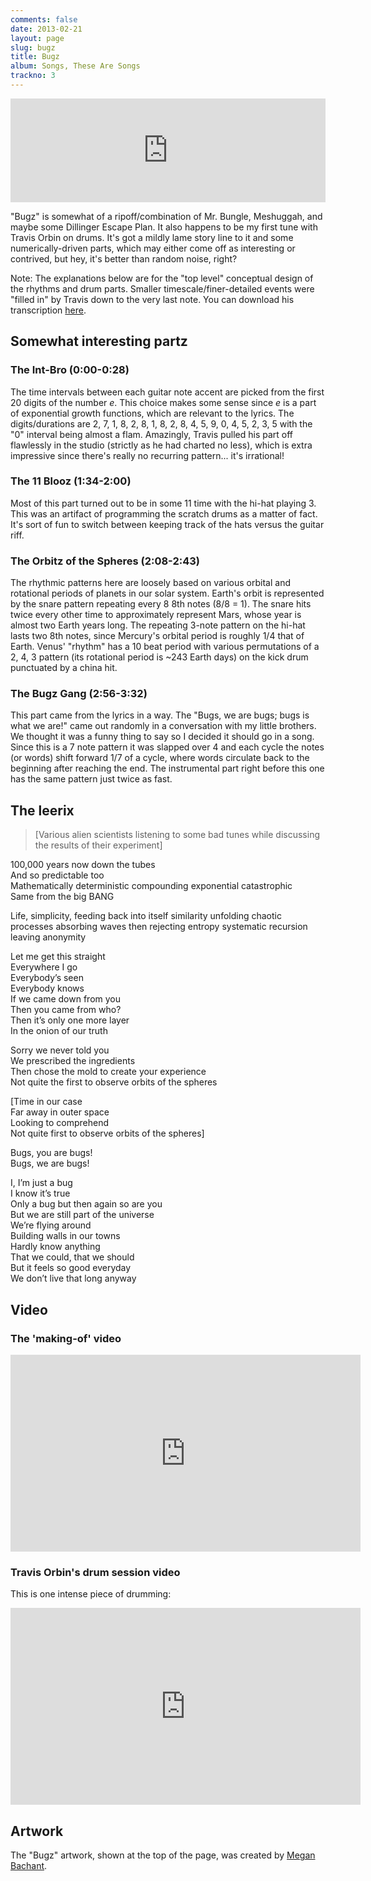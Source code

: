 ```yaml
---
comments: false
date: 2013-02-21
layout: page
slug: bugz
title: Bugz
album: Songs, These Are Songs
trackno: 3
---
```


<iframe width="100%" height="166" scrolling="no" frameborder="no" src="https://w.soundcloud.com/player/?url=https%3A//api.soundcloud.com/tracks/9996618&amp;color=ff5500&amp;auto_play=false&amp;hide_related=false&amp;show_comments=true&amp;show_user=true&amp;show_reposts=false"></iframe>

"Bugz" is somewhat of a ripoff/combination of Mr. Bungle, Meshuggah, and maybe
some Dillinger Escape Plan. It also happens to be my first tune with Travis
Orbin on drums. It's got a mildly lame story line to it and some
numerically-driven parts, which may either come off as interesting or contrived,
but hey, it's better than random noise, right?

Note: The explanations below are for the "top level" conceptual design
of the rhythms and drum parts. Smaller timescale/finer-detailed events were
"filled in" by Travis down to the very last note. You can download his
transcription [here](http://www.travisorbin.com/images/PetePeterson-Bugz.JPG).


## Somewhat interesting partz

### The Int-Bro (0:00-0:28)

The time intervals between each guitar note accent are picked from the first 20 digits of the number _e_. This choice makes some sense since _e_ is a part of exponential growth functions, which are relevant to the lyrics. The digits/durations are 2, 7, 1, 8, 2, 8, 1, 8, 2, 8, 4, 5, 9, 0, 4, 5, 2, 3, 5 with the "0" interval being almost a flam. Amazingly, Travis pulled his part off flawlessly in the studio (strictly as he had charted no less), which is extra impressive since there's really no recurring pattern... it's irrational!


### The 11 Blooz (1:34-2:00)

Most of this part turned out to be in some 11 time with the hi-hat playing 3. This was an artifact of programming the scratch drums as a matter of fact. It's sort of fun to switch between keeping track of the hats versus the guitar riff.


### The Orbitz of the Spheres (2:08-2:43)

The rhythmic patterns here are loosely based on various orbital and rotational periods of planets in our solar system. Earth's orbit is represented by the snare pattern repeating every 8 8th notes (8/8 = 1). The snare hits twice every other time to approximately represent Mars, whose year is almost two Earth years long. The repeating 3-note pattern on the hi-hat lasts two 8th notes, since Mercury's orbital period is roughly 1/4 that of Earth. Venus' "rhythm" has a 10 beat period with various permutations of a 2, 4, 3 pattern (its rotational period is ~243 Earth days) on the kick drum punctuated by a china hit.


### The Bugz Gang (2:56-3:32)

This part came from the lyrics in a way. The "Bugs, we are bugs; bugs is what we are!" came out randomly in a conversation with my little brothers. We thought it was a funny thing to say so I decided it should go in a song. Since this is a 7 note pattern it was slapped over 4 and each cycle the notes (or words) shift forward 1/7 of a cycle, where words circulate back to the beginning after reaching the end. The instrumental part right before this one has the same pattern just twice as fast.


## The leerix

>[Various alien scientists listening to some bad tunes while discussing the results of their experiment]
>
100,000 years now down the tubes<br>
And so predictable too<br>
Mathematically deterministic compounding exponential catastrophic<br>
Same from the big BANG
>
Life, simplicity, feeding back into itself similarity unfolding chaotic processes absorbing waves then rejecting entropy systematic recursion leaving anonymity
>
Let me get this straight<br>
Everywhere I go<br>
Everybody’s seen<br>
Everybody knows<br>
If we came down from you<br>
Then you came from who?<br>
Then it’s only one more layer<br>
In the onion of our truth
>
Sorry we never told you<br>
We prescribed the ingredients<br>
Then chose the mold to create your experience<br>
Not quite the first to observe orbits of the spheres
>
[Time in our case<br>
Far away in outer space<br>
Looking to comprehend<br>
Not quite first to observe orbits of the spheres]
>
Bugs, you are bugs!<br>
Bugs, we are bugs!
>
I, I’m just a bug<br>
I know it’s true<br>
Only a bug but then again so are you<br>
But we are still part of the universe<br>
We’re flying around<br>
Building walls in our towns<br>
Hardly know anything<br>
That we could, that we should<br>
But it feels so good everyday<br>
We don’t live that long anyway


## Video

### The 'making-of' video

<iframe width="560" height="315" src="https://www.youtube.com/embed/-V3gnBsFkNo" frameborder="0" allowfullscreen></iframe>


### Travis Orbin's drum session video

This is one intense piece of drumming:

<iframe width="560" height="315" src="https://www.youtube.com/embed/7scPZS3zfKM" frameborder="0" allowfullscreen></iframe>


## Artwork

The "Bugz" artwork, shown at the top of the page, was created by [Megan Bachant](https://www.facebook.com/mbachantdesigns/).

